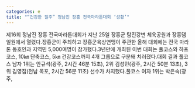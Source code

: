 ```yaml
---
categories: e
title: "“건강한 질주” 정남진 장흥 전국마라톤대회 ‘성황’"
---
```

제16회 정남진 장흥 전국마라톤대회가 지난 25일 장흥군 탐진강변 체육공원과 장흥댐 일원에서 열렸다.장흥군이 주최하고 장흥군육상연맹이 주관한 올해 대회에는 전국 마라톤 동호인과 지역민 5,000여명이 참가했다.3년만에 개최된 이번 대회는 풀코스와 하프코스, 10㎞ 단축코스, 5㎞ 건강코스까지 4개 그룹으로 구분돼 치러졌다.대회 결과 풀코스 남자 1위는 안규석(광주, 2시간 46분 15초), 2위 김성민(광주, 2시간 50분 13초), 3위 김영집(전남 목포, 2시간 56분 11초) 선수가 차지했다.풀코스 여자 1위는 박은숙(광주,